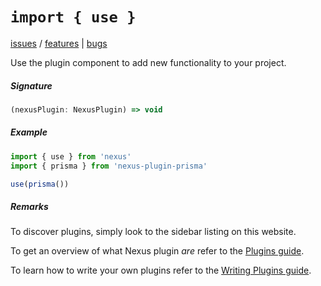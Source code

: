 # `import { use }`

[issues](https://nxs.li/issues/component/plugins) / [features](https://nxs.li/issues/components/plugins/features) | [bugs](https://nxs.li/issues/component/plugins/bugs)

Use the plugin component to add new functionality to your project.

##### Signature

```ts
(nexusPlugin: NexusPlugin) => void
```

##### Example

```ts
import { use } from 'nexus'
import { prisma } from 'nexus-plugin-prisma'

use(prisma())
```

##### Remarks

To discover plugins, simply look to the sidebar listing on this website.

To get an overview of what Nexus plugin _are_ refer to the [Plugins guide](/guides/plugins).

To learn how to write your own plugins refer to the [Writing Plugins guide](/guides/writing-plugins).
